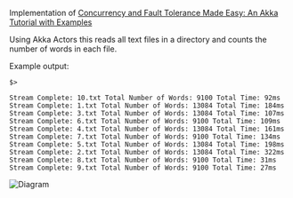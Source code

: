 Implementation of [Concurrency and Fault Tolerance Made Easy: An Akka Tutorial with Examples](https://www.toptal.com/scala/concurrency-and-fault-tolerance-made-easy-an-intro-to-akka)

Using Akka Actors this reads all text files in a directory and counts the number of words in each file.

Example output:

`$>`

	Stream Complete: 10.txt Total Number of Words: 9100 Total Time: 92ms
	Stream Complete: 1.txt Total Number of Words: 13084 Total Time: 184ms
	Stream Complete: 3.txt Total Number of Words: 13084 Total Time: 107ms
	Stream Complete: 6.txt Total Number of Words: 9100 Total Time: 109ms
	Stream Complete: 4.txt Total Number of Words: 13084 Total Time: 161ms
	Stream Complete: 7.txt Total Number of Words: 9100 Total Time: 134ms
	Stream Complete: 5.txt Total Number of Words: 13084 Total Time: 198ms
	Stream Complete: 2.txt Total Number of Words: 13084 Total Time: 322ms
	Stream Complete: 8.txt Total Number of Words: 9100 Total Time: 31ms
	Stream Complete: 9.txt Total Number of Words: 9100 Total Time: 27ms
	

![Diagram](http://i.imgur.com/QI58jTd.jpg)
